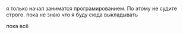 я только начал заниматся програмированием. По этому не судите строго.
пока не знаю что я буду сюда выкладывать

пока всё
<!---
LeviathanAndAvalon/LeviathanAndAvalon is a ✨ special ✨ repository because its `README.md` (this file) appears on your GitHub profile.
You can click the Preview link to take a look at your changes.
--->
